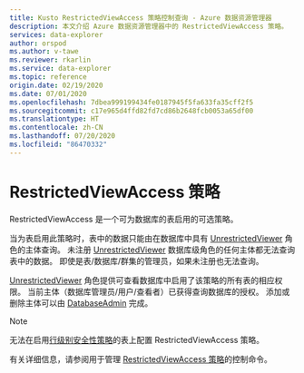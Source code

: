 ```yaml
---
title: Kusto RestrictedViewAccess 策略控制查询 - Azure 数据资源管理器
description: 本文介绍 Azure 数据资源管理器中的 RestrictedViewAccess 策略。
services: data-explorer
author: orspod
ms.author: v-tawe
ms.reviewer: rkarlin
ms.service: data-explorer
ms.topic: reference
origin.date: 02/19/2020
ms.date: 07/01/2020
ms.openlocfilehash: 7dbea999199434fe0187945f5fa633fa35cff2f5
ms.sourcegitcommit: c17e965d4ffd82fd7cd86b2648fcb0053a65df00
ms.translationtype: HT
ms.contentlocale: zh-CN
ms.lasthandoff: 07/20/2020
ms.locfileid: "86470332"
---
```

# <a name="restrictedviewaccess-policy"></a>RestrictedViewAccess 策略

RestrictedViewAccess 是一个可为数据库的表启用的可选策略。

当为表启用此策略时，表中的数据只能由在数据库中具有 [UnrestrictedViewer](../management/access-control/role-based-authorization.md) 角色的主体查询。
未注册 [UnrestrictedViewer](../management/access-control/role-based-authorization.md) 数据库级角色的任何主体都无法查询表中的数据。 即使是表/数据库/群集的管理员，如果未注册也无法查询。

[UnrestrictedViewer](../management/access-control/role-based-authorization.md) 角色提供可查看数据库中启用了该策略的所有表的相应权限。
当前主体（数据库管理员/用户/查看者）已获得查询数据库的授权。
添加或删除主体可以由 [DatabaseAdmin](../management/access-control/role-based-authorization.md) 完成。

> [!NOTE]
> 无法在启用[行级别安全性策略](./rowlevelsecuritypolicy.md)的表上配置 RestrictedViewAccess 策略。

有关详细信息，请参阅用于管理 [RestrictedViewAccess 策略](../management/restrictedviewaccess-policy.md)的控制命令。
